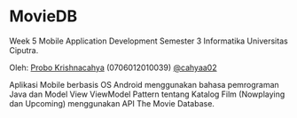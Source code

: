 # MovieDB

Week 5 Mobile Application Development Semester 3 Informatika Universitas Ciputra.

Oleh:
<a href="https://s.id/cahyaa">Probo Krishnacahya</a> (0706012010039) <a href="https://github.com/cahyaa02">@cahyaa02</a>

Aplikasi Mobile berbasis OS Android menggunakan bahasa pemrograman Java dan Model View ViewModel Pattern tentang Katalog Film (Nowplaying dan Upcoming) menggunakan API The Movie Database.
